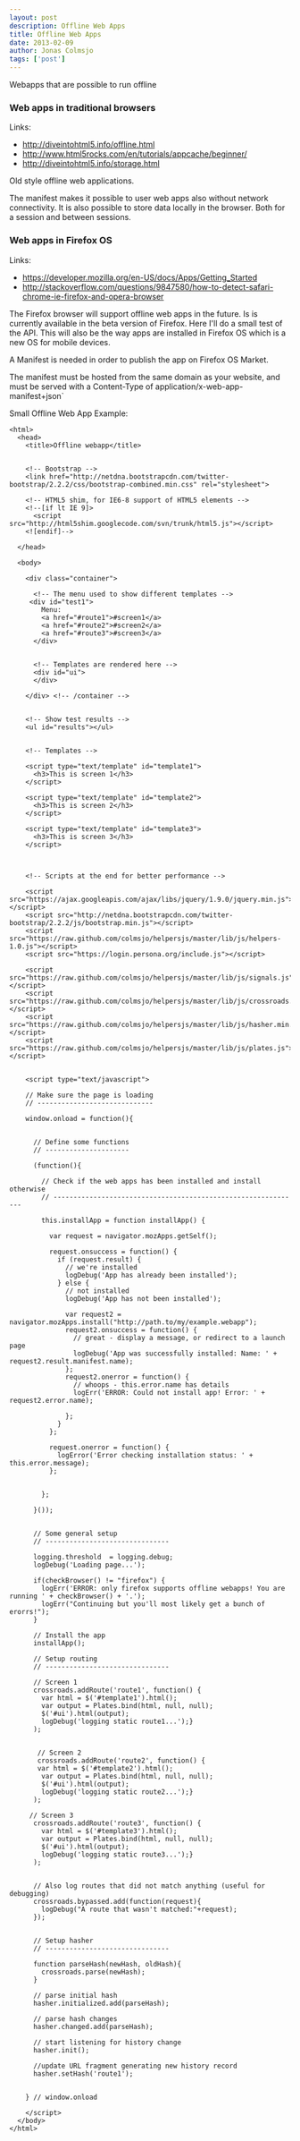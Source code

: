 ```yaml
---
layout: post
description: Offline Web Apps
title: Offline Web Apps
date: 2013-02-09
author: Jonas Colmsjo
tags: ['post']
---
```


Webapps that are possible to run offline





### Web apps in traditional browsers

Links:

 * http://diveintohtml5.info/offline.html
 * http://www.html5rocks.com/en/tutorials/appcache/beginner/
 * http://diveintohtml5.info/storage.html

Old style offline web applications.

The manifest makes it possible to user web apps also without network connectivity. It is 
also possible to store data locally in the browser. Both for a session and between sessions.


### Web apps in Firefox OS

Links:

 * https://developer.mozilla.org/en-US/docs/Apps/Getting_Started
 * http://stackoverflow.com/questions/9847580/how-to-detect-safari-chrome-ie-firefox-and-opera-browser



The Firefox browser will support offline web apps in the future. Is is currently available
in the beta version of Firefox. Here I'll do a small test of the API. This will also be the
way apps are installed in Firefox OS which is a new OS for mobile devices.
 
A Manifest is needed in order to publish the app on Firefox OS Market.

The manifest must be hosted from the same domain as your website, 
and must be served with a Content-Type of application/x-web-app-manifest+json`
 
Small Offline Web App Example:

```
<html>
  <head>
    <title>Offline webapp</title>


    <!-- Bootstrap -->
    <link href="http://netdna.bootstrapcdn.com/twitter-bootstrap/2.2.2/css/bootstrap-combined.min.css" rel="stylesheet">

    <!-- HTML5 shim, for IE6-8 support of HTML5 elements -->
    <!--[if lt IE 9]>
      <script src="http://html5shim.googlecode.com/svn/trunk/html5.js"></script>
    <![endif]-->

  </head>

  <body>

    <div class="container">

      <!-- The menu used to show different templates -->
     <div id="test1">
        Menu:
        <a href="#route1">#screen1</a> 
        <a href="#route2">#screen2</a> 
        <a href="#route3">#screen3</a>
      </div>


      <!-- Templates are rendered here -->
      <div id="ui">
      </div>

    </div> <!-- /container -->


    <!-- Show test results -->
    <ul id="results"></ul>


    <!-- Templates -->

    <script type="text/template" id="template1">
      <h3>This is screen 1</h3>
    </script>

    <script type="text/template" id="template2">
      <h3>This is screen 2</h3>
    </script>

    <script type="text/template" id="template3">
      <h3>This is screen 3</h3>
    </script>



    <!-- Scripts at the end for better performance -->

    <script src="https://ajax.googleapis.com/ajax/libs/jquery/1.9.0/jquery.min.js"></script>
    <script src="http://netdna.bootstrapcdn.com/twitter-bootstrap/2.2.2/js/bootstrap.min.js"></script>
    <script src="https://raw.github.com/colmsjo/helpersjs/master/lib/js/helpers-1.0.js"></script>
    <script src="https://login.persona.org/include.js"></script>

    <script src="https://raw.github.com/colmsjo/helpersjs/master/lib/js/signals.js"></script>
    <script src="https://raw.github.com/colmsjo/helpersjs/master/lib/js/crossroads.min.js"></script>
    <script src="https://raw.github.com/colmsjo/helpersjs/master/lib/js/hasher.min.js"></script>
    <script src="https://raw.github.com/colmsjo/helpersjs/master/lib/js/plates.js"></script>


    <script type="text/javascript">

    // Make sure the page is loading
    // -----------------------------

    window.onload = function(){


      // Define some functions
      // ---------------------

      (function(){

        // Check if the web apps has been installed and install otherwise
        // --------------------------------------------------------------

        this.installApp = function installApp() {

          var request = navigator.mozApps.getSelf();

          request.onsuccess = function() {
            if (request.result) {
              // we're installed
              logDebug('App has already been installed');
            } else {
              // not installed
              logDebug('App has not been installed');

              var request2 = navigator.mozApps.install("http://path.to/my/example.webapp");
              request2.onsuccess = function() {
                // great - display a message, or redirect to a launch page
                logDebug('App was successfully installed: Name: ' + request2.result.manifest.name);
              };
              request2.onerror = function() {
                // whoops - this.error.name has details
                logErr('ERROR: Could not install app! Error: ' + request2.error.name);

              };
            }
          };

          request.onerror = function() {
            logError('Error checking installation status: ' + this.error.message);
          };

 
        };

      }());


      // Some general setup
      // -------------------------------

      logging.threshold  = logging.debug;
      logDebug('Loading page...');

      if(checkBrowser() != "firefox") {
        logErr('ERROR: only firefox supports offline webapps! You are running ' + checkBrowser() + '.');
        logErr("Continuing but you'll most likely get a bunch of erorrs!");
      }

      // Install the app
      installApp();

      // Setup routing
      // -------------------------------

      // Screen 1
      crossroads.addRoute('route1', function() { 
        var html = $('#template1').html();
        var output = Plates.bind(html, null, null);
        $('#ui').html(output);
        logDebug('logging static route1...');} 
      );
      

       // Screen 2
       crossroads.addRoute('route2', function() {
       var html = $('#template2').html();
        var output = Plates.bind(html, null, null);
        $('#ui').html(output);
        logDebug('logging static route2...');} 
      ); 

     // Screen 3      
      crossroads.addRoute('route3', function() {
        var html = $('#template3').html();
        var output = Plates.bind(html, null, null);
        $('#ui').html(output);
        logDebug('logging static route3...');} 
      ); 
      
      
      // Also log routes that did not match anything (useful for debugging)
      crossroads.bypassed.add(function(request){
        logDebug("A route that wasn't matched:"+request); 
      });


      // Setup hasher
      // -------------------------------

      function parseHash(newHash, oldHash){
        crossroads.parse(newHash); 
      }
      
      // parse initial hash 
      hasher.initialized.add(parseHash);

      // parse hash changes
      hasher.changed.add(parseHash);

      // start listening for history change
      hasher.init();
      
      //update URL fragment generating new history record 
      hasher.setHash('route1');


    } // window.onload

    </script>
  </body>
</html>
```


